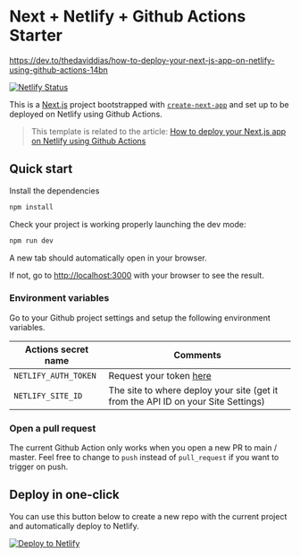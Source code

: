 # Next + Netlify + Github Actions Starter

https://dev.to/thedaviddias/how-to-deploy-your-next-js-app-on-netlify-using-github-actions-14bn



[![Netlify Status](https://api.netlify.com/api/v1/badges/2d40592a-96c3-4110-b5ae-10c6664b921d/deploy-status)](https://app.netlify.com/sites/next-netlify-github-actions-starter/deploys)

This is a [Next.js](https://nextjs.org/) project bootstrapped with [`create-next-app`](https://github.com/vercel/next.js/tree/canary/packages/create-next-app) and set up to be deployed on Netlify using Github Actions.

> This template is related to the article: [How to deploy your Next.js app on Netlify using Github Actions](https://dev.to/thedaviddias/how-to-deploy-your-next-js-app-on-netlify-using-github-actions-14bn)

## Quick start

Install the dependencies

```bash
npm install
```

Check your project is working properly launching the dev mode:

```bash
npm run dev
```

A new tab should automatically open in your browser.

If not, go to [http://localhost:3000](http://localhost:3000) with your browser to see the result.
### Environment variables

Go to your Github project settings and setup the following environment variables.

| Actions secret name  | Comments                                                                                                                       |
|----------------------|--------------------------------------------------------------------------------------------------------------------------------|
| `NETLIFY_AUTH_TOKEN` | Request your token [here](https://app.netlify.com/user/applications#personal-access-tokens)                                    |
| `NETLIFY_SITE_ID`    | The site to where deploy your site (get it from the API ID on your Site Settings)                                              |

### Open a pull request

The current Github Action only works when you open a new PR to main / master. Feel free to change to `push` instead of `pull_request` if you want to trigger on push.
## Deploy in one-click

You can use this button below to create a new repo with the current project and automatically deploy to Netlify.

[![Deploy to Netlify](https://www.netlify.com/img/deploy/button.svg)](https://app.netlify.com/start/deploy?repository=https://github.com/thedaviddias/next-netlify-github-actions-starter)
